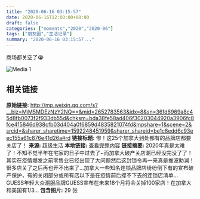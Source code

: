 ```yaml
---
title: "2020-06-16 03:15:57"
date: 2020-06-16T12:00:00+08:00
draft: false
categories: ["moments","2020","2020-06"]
tags: ["朋友圈","生活记录"]
summary: "2020-06-16 03:15:57..."
---
```


商场都关空了😭

![Media 1](/Moments/photos/2020-06-16/202006160315570.jpg)

## 相关链接

**原始链接:** http://mp.weixin.qq.com/s?__biz=MjM5MDEzNzY2NQ==&mid=2652783563&idx=8&sn=36fd6969a8c45d8fb0073f2f933db55d&chksm=bda38fe58ad406f30203044920a3906fc8fce415846d938cfb03d404a0f6859d4835821074fd&mpshare=1&scene=2&srcid=&sharer_sharetime=1592248451959&sharer_shareid=be1c8edd6c93eec155a61c876e41d26a#rd
**链接标题:** 惨！这25个加拿大到处都有的品牌店都要关店了！
**来源:** 超级生活
**本地链接:** [查看完整内容](/link_content/2020/06/2020-06-16-2/link_content/)
**链接摘要:** 2020年真是太难了！不知不觉半年在宅家的日子中过去了~而加拿大破产关店潮已经没完没了了！其实在疫情爆发之前零售业已经出现了大问题然后这封锁令再一来真是推波助澜！很多店关了之后再也开不出来了...加拿大一些知名连锁品牌店纷纷倒下有的宣布破产保护，有的关闭部分或所有店以下是在疫情前后撑不下去的连锁店清单…GUESS年轻大众潮服品牌GUESS宣布在未来18个月将会关掉100家店！在加拿大和美国有1/3...
**包含图片:** 29 张

